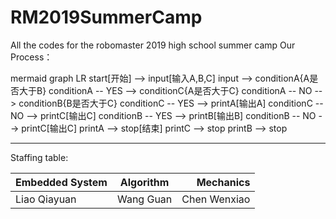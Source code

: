 # RM2019SummerCamp
All the codes for the robomaster 2019 high school summer camp
Our Process：

mermaid
graph LR
    start[开始] --> input[输入A,B,C]
    input --> conditionA{A是否大于B}
    conditionA -- YES --> conditionC{A是否大于C}
    conditionA -- NO --> conditionB{B是否大于C}
    conditionC -- YES --> printA[输出A]
    conditionC -- NO --> printC[输出C]
    conditionB -- YES --> printB[输出B]
    conditionB -- NO --> printC[输出C]
    printA --> stop[结束]
    printC --> stop
    printB --> stop

 ***
Staffing table:

Embedded System|Algorithm|Mechanics
---|:--:|---:
Liao Qiayuan |Wang Guan|Chen Wenxiao
